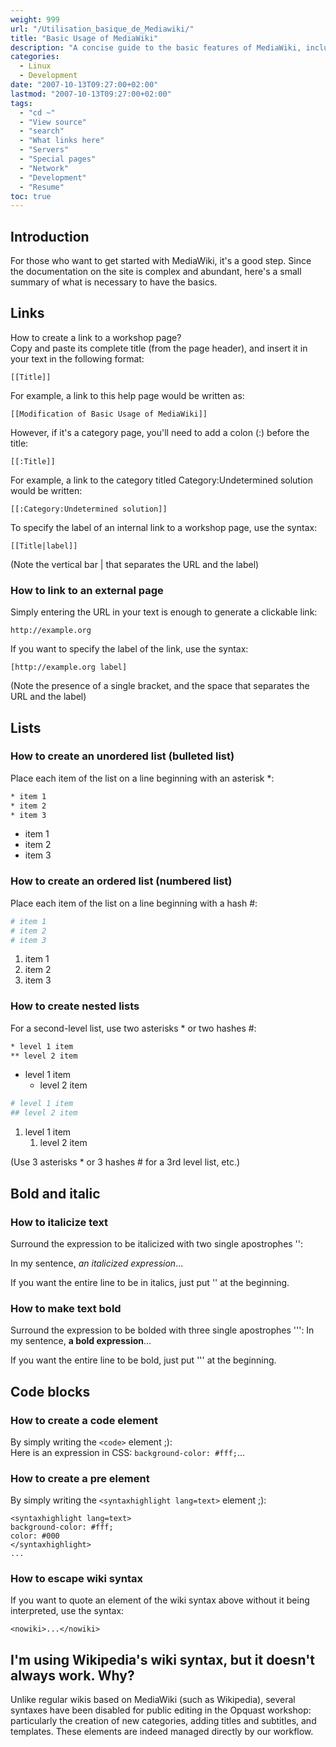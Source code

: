 ```yaml
---
weight: 999
url: "/Utilisation_basique_de_Mediawiki/"
title: "Basic Usage of MediaWiki"
description: "A concise guide to the basic features of MediaWiki, including links, lists, formatting, and code blocks"
categories:
  - Linux
  - Development
date: "2007-10-13T09:27:00+02:00"
lastmod: "2007-10-13T09:27:00+02:00"
tags:
  - "cd ~"
  - "View source"
  - "search"
  - "What links here"
  - "Servers"
  - "Special pages"
  - "Network"
  - "Development"
  - "Resume"
toc: true
---
```


## Introduction

For those who want to get started with MediaWiki, it's a good step. Since the documentation on the site is complex and abundant, here's a small summary of what is necessary to have the basics.

## Links

How to create a link to a workshop page?  
Copy and paste its complete title (from the page header), and insert it in your text in the following format:

```
[[Title]]
```

For example, a link to this help page would be written as:

```
[[Modification of Basic Usage of MediaWiki]]
```

However, if it's a category page, you'll need to add a colon (:) before the title:

```
[[:Title]]
```

For example, a link to the category titled Category:Undetermined solution would be written:

```
[[:Category:Undetermined solution]]
```

To specify the label of an internal link to a workshop page, use the syntax:

```
[[Title|label]]
```

(Note the vertical bar | that separates the URL and the label)

### How to link to an external page

Simply entering the URL in your text is enough to generate a clickable link:

```
http://example.org
```

If you want to specify the label of the link, use the syntax:

```
[http://example.org label]
```

(Note the presence of a single bracket, and the space that separates the URL and the label)

## Lists

### How to create an unordered list (bulleted list)

Place each item of the list on a line beginning with an asterisk \*:

```bash
* item 1
* item 2
* item 3
```

- item 1
- item 2
- item 3

### How to create an ordered list (numbered list)

Place each item of the list on a line beginning with a hash #:

```bash
# item 1
# item 2
# item 3
```

1. item 1
2. item 2
3. item 3

### How to create nested lists

For a second-level list, use two asterisks \* or two hashes #:

```bash
* level 1 item
** level 2 item
```

- level 1 item
  - level 2 item

```bash
# level 1 item
## level 2 item
```

1. level 1 item
   1. level 2 item

(Use 3 asterisks \* or 3 hashes # for a 3rd level list, etc.)

## Bold and italic

### How to italicize text

Surround the expression to be italicized with two single apostrophes '':

In my sentence, _an italicized expression_...

If you want the entire line to be in italics, just put '' at the beginning.

### How to make text bold

Surround the expression to be bolded with three single apostrophes ''':
In my sentence, **a bold expression**...

If you want the entire line to be bold, just put ''' at the beginning.

## Code blocks

### How to create a code element

By simply writing the `<code>` element ;):  
Here is an expression in CSS: `background-color: #fff;`...

### How to create a pre element

By simply writing the `<syntaxhighlight lang=text>` element ;):

```
<syntaxhighlight lang=text>
background-color: #fff;
color: #000
</syntaxhighlight>
...
```

### How to escape wiki syntax

If you want to quote an element of the wiki syntax above without it being interpreted, use the syntax:

```
<nowiki>...</nowiki>
```

## I'm using Wikipedia's wiki syntax, but it doesn't always work. Why?

Unlike regular wikis based on MediaWiki (such as Wikipedia), several syntaxes have been disabled for public editing in the Opquast workshop: particularly the creation of new categories, adding titles and subtitles, and templates. These elements are indeed managed directly by our workflow.
